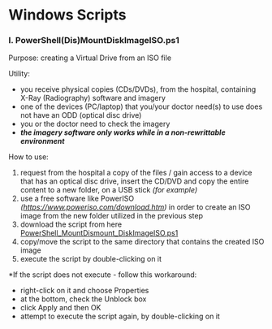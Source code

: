 # Windows Scripts

### I. PowerShell(Dis)MountDiskImageISO.ps1

Purpose: creating a Virtual Drive from an ISO file

Utility: 
- you receive physical copies (CDs/DVDs), from the hospital, containing X-Ray (Radiography) software and imagery
- one of the devices (PC/laptop) that you/your doctor need(s) to use does not have an ODD (optical disc drive)
- you or the doctor need to check the imagery
- ***the imagery software only works while in a non-rewrittable environment***

How to use:
1. request from the hospital a copy of the files / gain access to a device that has an optical disc drive, insert the CD/DVD and copy the entire content to a new folder, on a USB stick *(for example)*
2. use a free software like PowerISO *(https://www.poweriso.com/download.htm)* in order to create an ISO image from the new folder utilized in the previous step
3. download the script from here [PowerShell_MountDismount_DiskImageISO.ps1](https://raw.githubusercontent.com/RomulusMirauta/Windows-Scripts/main/PowerShell_MountDismount_DiskImageISO.ps1)
4. copy/move the script to the same directory that contains the created ISO image
5. execute the script by double-clicking on it

*If the script does not execute - follow this workaround:
- right-click on it and choose Properties
- at the bottom, check the Unblock box
- click Apply and then OK
- attempt to execute the script again, by double-clicking on it
